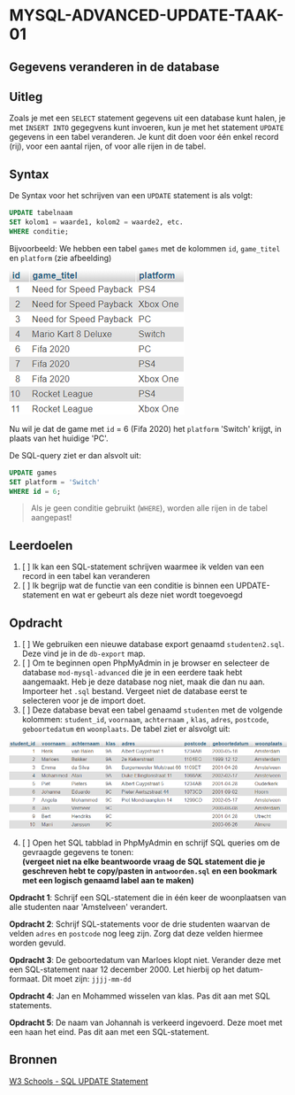 # MYSQL-ADVANCED-UPDATE-TAAK-01

## Gegevens veranderen in de database


## Uitleg

Zoals je met een `SELECT` statement gegevens uit een database kunt halen, je met `INSERT INTO` gegegvens kunt invoeren, kun je met het statement `UPDATE` gegevens in een tabel veranderen. Je kunt dit doen voor één enkel record (rij), voor een aantal rijen, of voor alle rijen in de tabel.


## Syntax

De Syntax voor het schrijven van een `UPDATE` statement is als volgt:
```SQL
UPDATE tabelnaam
SET kolom1 = waarde1, kolom2 = waarde2, etc.
WHERE conditie;
```

Bijvoorbeeld: We hebben een tabel `games` met de kolommen `id`, `game_titel` en `platform` (zie afbeelding)

![Tabel games](img/games.png)


Nu wil je dat de game met `id` = 6 (Fifa 2020) het `platform` 'Switch' krijgt, in plaats van het huidige 'PC'.

De SQL-query ziet er dan alsvolt uit:

```SQL
UPDATE games
SET platform = 'Switch'
WHERE id = 6;
```
> Als je geen conditie gebruikt (`WHERE`), worden alle rijen in de tabel aangepast!


## Leerdoelen

1. [ ] Ik kan een SQL-statement schrijven waarmee ik velden van een record in een tabel kan veranderen
2. [ ] Ik  begrijp wat de functie van een conditie is binnen een UPDATE-statement en wat er gebeurt als deze niet wordt toegevoegd

## Opdracht

1. [ ] We gebruiken een nieuwe database export genaamd `studenten2.sql`. Deze vind je in de `db-export` map.
2. [ ] Om te beginnen open PhpMyAdmin in je browser en selecteer de database `mod-mysql-advanced` die je in een eerdere taak hebt aangemaakt. Heb je deze database nog niet, maak die dan nu aan. Importeer het `.sql` bestand. Vergeet niet de database eerst te selecteren voor je de import doet.
3. [ ] Deze database bevat een tabel genaamd `studenten` met de volgende kolommen: `student_id`, `voornaam`, `achternaam` , `klas`, `adres`, `postcode`, `geboortedatum` en `woonplaats`. De tabel ziet er alsvolgt uit:

![Tabel studenten-3](img/studenten-3.png)

4. [ ] Open het SQL tabblad in PhpMyAdmin en schrijf SQL queries om de gevraagde gegevens te tonen:  
   **(vergeet niet na elke beantwoorde vraag de SQL statement die je geschreven hebt te copy/pasten in `antwoorden.sql` en een bookmark met een logisch genaamd label aan te maken)**

**Opdracht 1**: Schrijf een SQL-statement die in één keer de woonplaatsen van alle studenten naar 'Amstelveen' verandert.

**Opdracht 2**: Schrijf SQL-statements voor de drie studenten waarvan de velden `adres` en `postcode` nog leeg zijn. Zorg dat deze velden hiermee worden gevuld.

**Opdracht 3**: De geboortedatum van Marloes klopt niet. Verander deze met een SQL-statement naar 12 december 2000. Let hierbij op het datum-formaat. Dit moet zijn: `jjjj-mm-dd`

**Opdracht 4**: Jan en Mohammed wisselen van klas. Pas dit aan met SQL statements.

**Opdracht 5**: De naam van Johannah is verkeerd ingevoerd. Deze moet met een `h`aan het eind. Pas dit aan met een SQL-statement. 


## Bronnen


[W3 Schools - SQL UPDATE Statement](https://www.w3schools.com/sql/sql_update.asp) 